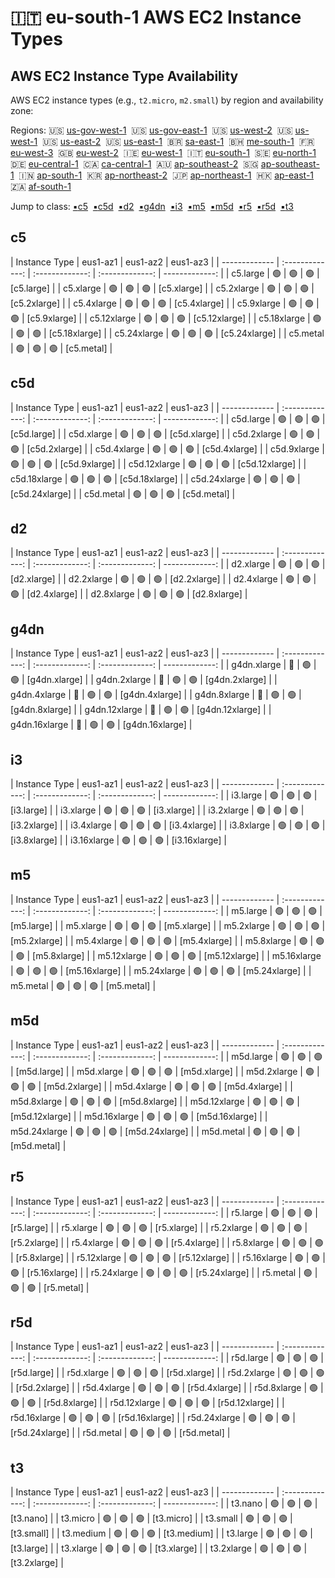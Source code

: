# :it: eu-south-1 AWS EC2 Instance Types

## AWS EC2 Instance Type Availability
AWS EC2 instance types (e.g., `t2.micro`, `m2.small`) by region and availability zone:


Regions: :us: [us-gov-west-1](us-gov-west-1.md)&nbsp;  :us: [us-gov-east-1](us-gov-east-1.md)&nbsp;  :us: [us-west-2](us-west-2.md)&nbsp;  :us: [us-west-1](us-west-1.md)&nbsp;  :us: [us-east-2](us-east-2.md)&nbsp;  :us: [us-east-1](us-east-1.md)&nbsp;  :brazil: [sa-east-1](sa-east-1.md)&nbsp;  :bahrain: [me-south-1](me-south-1.md)&nbsp;  :fr: [eu-west-3](eu-west-3.md)&nbsp;  :uk: [eu-west-2](eu-west-2.md)&nbsp;  :ireland: [eu-west-1](eu-west-1.md)&nbsp;  :it: [eu-south-1](eu-south-1.md)&nbsp;  :sweden: [eu-north-1](eu-north-1.md)&nbsp;  :de: [eu-central-1](eu-central-1.md)&nbsp;  :canada: [ca-central-1](ca-central-1.md)&nbsp;  :australia: [ap-southeast-2](ap-southeast-2.md)&nbsp;  :singapore: [ap-southeast-1](ap-southeast-1.md)&nbsp;  :india: [ap-south-1](ap-south-1.md)&nbsp;  :kr: [ap-northeast-2](ap-northeast-2.md)&nbsp;  :jp: [ap-northeast-1](ap-northeast-1.md)&nbsp;  :hong_kong: [ap-east-1](ap-east-1.md)&nbsp;  :south_africa: [af-south-1](af-south-1.md)&nbsp;  

Jump to class: [:black_small_square:c5](#c5)&nbsp; [:black_small_square:c5d](#c5d)&nbsp; [:black_small_square:d2](#d2)&nbsp; [:black_small_square:g4dn](#g4dn)&nbsp; [:black_small_square:i3](#i3)&nbsp; [:black_small_square:m5](#m5)&nbsp; [:black_small_square:m5d](#m5d)&nbsp; [:black_small_square:r5](#r5)&nbsp; [:black_small_square:r5d](#r5d)&nbsp; [:black_small_square:t3](#t3)&nbsp; 

## c5

| Instance Type | eus1-az1 | eus1-az2 | eus1-az3 |
| ------------- | :-------------: | :-------------: | :-------------: | -------------: |
| c5.large | :green_circle: | :green_circle: | :green_circle: | [c5.large] |
| c5.xlarge | :green_circle: | :green_circle: | :green_circle: | [c5.xlarge] |
| c5.2xlarge | :green_circle: | :green_circle: | :green_circle: | [c5.2xlarge] |
| c5.4xlarge | :green_circle: | :green_circle: | :green_circle: | [c5.4xlarge] |
| c5.9xlarge | :green_circle: | :green_circle: | :green_circle: | [c5.9xlarge] |
| c5.12xlarge | :green_circle: | :green_circle: | :green_circle: | [c5.12xlarge] |
| c5.18xlarge | :green_circle: | :green_circle: | :green_circle: | [c5.18xlarge] |
| c5.24xlarge | :green_circle: | :green_circle: | :green_circle: | [c5.24xlarge] |
| c5.metal | :green_circle: | :green_circle: | :green_circle: | [c5.metal] |
## c5d

| Instance Type | eus1-az1 | eus1-az2 | eus1-az3 |
| ------------- | :-------------: | :-------------: | :-------------: | -------------: |
| c5d.large | :green_circle: | :green_circle: | :green_circle: | [c5d.large] |
| c5d.xlarge | :green_circle: | :green_circle: | :green_circle: | [c5d.xlarge] |
| c5d.2xlarge | :green_circle: | :green_circle: | :green_circle: | [c5d.2xlarge] |
| c5d.4xlarge | :green_circle: | :green_circle: | :green_circle: | [c5d.4xlarge] |
| c5d.9xlarge | :green_circle: | :green_circle: | :green_circle: | [c5d.9xlarge] |
| c5d.12xlarge | :green_circle: | :green_circle: | :green_circle: | [c5d.12xlarge] |
| c5d.18xlarge | :green_circle: | :green_circle: | :green_circle: | [c5d.18xlarge] |
| c5d.24xlarge | :green_circle: | :green_circle: | :green_circle: | [c5d.24xlarge] |
| c5d.metal | :green_circle: | :green_circle: | :green_circle: | [c5d.metal] |
## d2

| Instance Type | eus1-az1 | eus1-az2 | eus1-az3 |
| ------------- | :-------------: | :-------------: | :-------------: | -------------: |
| d2.xlarge | :green_circle: | :green_circle: | :green_circle: | [d2.xlarge] |
| d2.2xlarge | :green_circle: | :green_circle: | :green_circle: | [d2.2xlarge] |
| d2.4xlarge | :green_circle: | :green_circle: | :green_circle: | [d2.4xlarge] |
| d2.8xlarge | :green_circle: | :green_circle: | :green_circle: | [d2.8xlarge] |
## g4dn

| Instance Type | eus1-az1 | eus1-az2 | eus1-az3 |
| ------------- | :-------------: | :-------------: | :-------------: | -------------: |
| g4dn.xlarge | :red_circle: | :green_circle: | :green_circle: | [g4dn.xlarge] |
| g4dn.2xlarge | :red_circle: | :green_circle: | :green_circle: | [g4dn.2xlarge] |
| g4dn.4xlarge | :red_circle: | :green_circle: | :green_circle: | [g4dn.4xlarge] |
| g4dn.8xlarge | :red_circle: | :green_circle: | :green_circle: | [g4dn.8xlarge] |
| g4dn.12xlarge | :red_circle: | :green_circle: | :green_circle: | [g4dn.12xlarge] |
| g4dn.16xlarge | :red_circle: | :green_circle: | :green_circle: | [g4dn.16xlarge] |
## i3

| Instance Type | eus1-az1 | eus1-az2 | eus1-az3 |
| ------------- | :-------------: | :-------------: | :-------------: | -------------: |
| i3.large | :green_circle: | :green_circle: | :green_circle: | [i3.large] |
| i3.xlarge | :green_circle: | :green_circle: | :green_circle: | [i3.xlarge] |
| i3.2xlarge | :green_circle: | :green_circle: | :green_circle: | [i3.2xlarge] |
| i3.4xlarge | :green_circle: | :green_circle: | :green_circle: | [i3.4xlarge] |
| i3.8xlarge | :green_circle: | :green_circle: | :green_circle: | [i3.8xlarge] |
| i3.16xlarge | :green_circle: | :green_circle: | :green_circle: | [i3.16xlarge] |
## m5

| Instance Type | eus1-az1 | eus1-az2 | eus1-az3 |
| ------------- | :-------------: | :-------------: | :-------------: | -------------: |
| m5.large | :green_circle: | :green_circle: | :green_circle: | [m5.large] |
| m5.xlarge | :green_circle: | :green_circle: | :green_circle: | [m5.xlarge] |
| m5.2xlarge | :green_circle: | :green_circle: | :green_circle: | [m5.2xlarge] |
| m5.4xlarge | :green_circle: | :green_circle: | :green_circle: | [m5.4xlarge] |
| m5.8xlarge | :green_circle: | :green_circle: | :green_circle: | [m5.8xlarge] |
| m5.12xlarge | :green_circle: | :green_circle: | :green_circle: | [m5.12xlarge] |
| m5.16xlarge | :green_circle: | :green_circle: | :green_circle: | [m5.16xlarge] |
| m5.24xlarge | :green_circle: | :green_circle: | :green_circle: | [m5.24xlarge] |
| m5.metal | :green_circle: | :green_circle: | :green_circle: | [m5.metal] |
## m5d

| Instance Type | eus1-az1 | eus1-az2 | eus1-az3 |
| ------------- | :-------------: | :-------------: | :-------------: | -------------: |
| m5d.large | :green_circle: | :green_circle: | :green_circle: | [m5d.large] |
| m5d.xlarge | :green_circle: | :green_circle: | :green_circle: | [m5d.xlarge] |
| m5d.2xlarge | :green_circle: | :green_circle: | :green_circle: | [m5d.2xlarge] |
| m5d.4xlarge | :green_circle: | :green_circle: | :green_circle: | [m5d.4xlarge] |
| m5d.8xlarge | :green_circle: | :green_circle: | :green_circle: | [m5d.8xlarge] |
| m5d.12xlarge | :green_circle: | :green_circle: | :green_circle: | [m5d.12xlarge] |
| m5d.16xlarge | :green_circle: | :green_circle: | :green_circle: | [m5d.16xlarge] |
| m5d.24xlarge | :green_circle: | :green_circle: | :green_circle: | [m5d.24xlarge] |
| m5d.metal | :green_circle: | :green_circle: | :green_circle: | [m5d.metal] |
## r5

| Instance Type | eus1-az1 | eus1-az2 | eus1-az3 |
| ------------- | :-------------: | :-------------: | :-------------: | -------------: |
| r5.large | :green_circle: | :green_circle: | :green_circle: | [r5.large] |
| r5.xlarge | :green_circle: | :green_circle: | :green_circle: | [r5.xlarge] |
| r5.2xlarge | :green_circle: | :green_circle: | :green_circle: | [r5.2xlarge] |
| r5.4xlarge | :green_circle: | :green_circle: | :green_circle: | [r5.4xlarge] |
| r5.8xlarge | :green_circle: | :green_circle: | :green_circle: | [r5.8xlarge] |
| r5.12xlarge | :green_circle: | :green_circle: | :green_circle: | [r5.12xlarge] |
| r5.16xlarge | :green_circle: | :green_circle: | :green_circle: | [r5.16xlarge] |
| r5.24xlarge | :green_circle: | :green_circle: | :green_circle: | [r5.24xlarge] |
| r5.metal | :green_circle: | :green_circle: | :green_circle: | [r5.metal] |
## r5d

| Instance Type | eus1-az1 | eus1-az2 | eus1-az3 |
| ------------- | :-------------: | :-------------: | :-------------: | -------------: |
| r5d.large | :green_circle: | :green_circle: | :green_circle: | [r5d.large] |
| r5d.xlarge | :green_circle: | :green_circle: | :green_circle: | [r5d.xlarge] |
| r5d.2xlarge | :green_circle: | :green_circle: | :green_circle: | [r5d.2xlarge] |
| r5d.4xlarge | :green_circle: | :green_circle: | :green_circle: | [r5d.4xlarge] |
| r5d.8xlarge | :green_circle: | :green_circle: | :green_circle: | [r5d.8xlarge] |
| r5d.12xlarge | :green_circle: | :green_circle: | :green_circle: | [r5d.12xlarge] |
| r5d.16xlarge | :green_circle: | :green_circle: | :green_circle: | [r5d.16xlarge] |
| r5d.24xlarge | :green_circle: | :green_circle: | :green_circle: | [r5d.24xlarge] |
| r5d.metal | :green_circle: | :green_circle: | :green_circle: | [r5d.metal] |
## t3

| Instance Type | eus1-az1 | eus1-az2 | eus1-az3 |
| ------------- | :-------------: | :-------------: | :-------------: | -------------: |
| t3.nano | :green_circle: | :green_circle: | :green_circle: | [t3.nano] |
| t3.micro | :green_circle: | :green_circle: | :green_circle: | [t3.micro] |
| t3.small | :green_circle: | :green_circle: | :green_circle: | [t3.small] |
| t3.medium | :green_circle: | :green_circle: | :green_circle: | [t3.medium] |
| t3.large | :green_circle: | :green_circle: | :green_circle: | [t3.large] |
| t3.xlarge | :green_circle: | :green_circle: | :green_circle: | [t3.xlarge] |
| t3.2xlarge | :green_circle: | :green_circle: | :green_circle: | [t3.2xlarge] |



